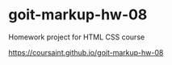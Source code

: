 # goit-markup-hw-08
Homework project for HTML CSS course

https://coursaint.github.io/goit-markup-hw-08
